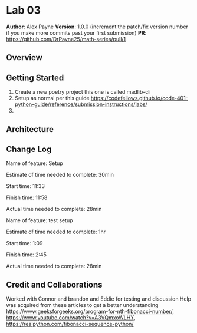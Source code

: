 # Lab 03

**Author**: Alex Payne
**Version**: 1.0.0 (increment the patch/fix version number if you make more commits past your first submission)
**PR**: https://github.com/DrPayne25/math-series/pull/1

## Overview
  

## Getting Started
1. Create a new poetry project this one is called madlib-cli
2. Setup as normal per this guide https://codefellows.github.io/code-401-python-guide/reference/submission-instructions/labs/
3. 

## Architecture

## Change Log
Name of feature: Setup

Estimate of time needed to complete: 30min

Start time: 11:33

Finish time: 11:58

Actual time needed to complete: 28min

Name of feature: test setup 

Estimate of time needed to complete: 1hr

Start time: 1:09

Finish time: 2:45 

Actual time needed to complete: 28min




## Credit and Collaborations
Worked with Connor and brandon and Eddie for testing and discussion
Help was acquired from these articles to get a better understanding https://www.geeksforgeeks.org/program-for-nth-fibonacci-number/, https://www.youtube.com/watch?v=A3VQmxoWLHY, https://realpython.com/fibonacci-sequence-python/
